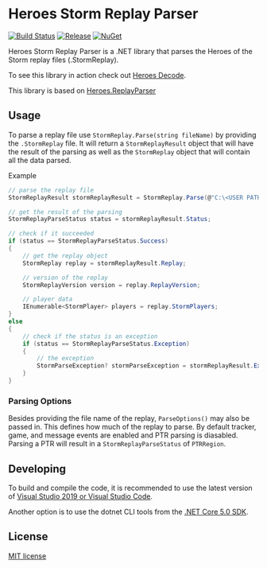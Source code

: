 # Heroes Storm Replay Parser
[![Build Status](https://dev.azure.com/kevinkoliva/Heroes%20of%20the%20Storm%20Projects/_apis/build/status/HeroesToolChest.Heroes.StormReplayParser?branchName=master)](https://dev.azure.com/kevinkoliva/Heroes%20of%20the%20Storm%20Projects/_build/latest?definitionId=10&branchName=master)
[![Release](https://img.shields.io/github/release/HeroesToolChest/Heroes.StormReplayParser.svg)](https://github.com/HeroesToolChest/Heroes.StormReplayParser/releases/latest) 
[![NuGet](https://img.shields.io/nuget/v/Heroes.StormReplayParser.svg)](https://www.nuget.org/packages/Heroes.StormReplayParser/)

Heroes Storm Replay Parser is a .NET library that parses the Heroes of the Storm replay files (.StormReplay).

To see this library in action check out [Heroes Decode](https://github.com/HeroesToolChest/HeroesDecode).

This library is based on [Heroes.ReplayParser](https://github.com/barrett777/Heroes.ReplayParser)

## Usage
To parse a replay file use `StormReplay.Parse(string fileName)` by providing the `.StormReplay` file. It will return a `StormReplayResult` object that will have the result of the parsing as well as the `StormReplay` object that will contain all the data parsed.

Example
```C#
// parse the replay file
StormReplayResult stormReplayResult = StormReplay.Parse(@"C:\<USER PATH>\Replays\Multiplayer\2020-06-29 20.08.13 Garden of Terror.StormReplay");

// get the result of the parsing
StormReplayParseStatus status = stormReplayResult.Status;

// check if it succeeded
if (status == StormReplayParseStatus.Success)
{
    // get the replay object
    StormReplay replay = stormReplayResult.Replay;

    // version of the replay
    StormReplayVersion version = replay.ReplayVersion;

    // player data
    IEnumerable<StormPlayer> players = replay.StormPlayers;
}
else
{
    // check if the status is an exception
    if (status == StormReplayParseStatus.Exception)
    {
        // the exception
        StormParseException? stormParseException = stormReplayResult.Exception;
    }
}
```
### Parsing Options
Besides providing the file name of the replay, `ParseOptions()` may also be passed in. This defines how much of the replay to parse. By default tracker, game, and message events are enabled and PTR parsing is diasabled. Parsing a PTR will result in a `StormReplayParseStatus` of `PTRRegion`.


## Developing
To build and compile the code, it is recommended to use the latest version of [Visual Studio 2019 or Visual Studio Code](https://visualstudio.microsoft.com/downloads/).

Another option is to use the dotnet CLI tools from the [.NET Core 5.0 SDK](https://dotnet.microsoft.com/download).

## License
[MIT license](/LICENSE)

